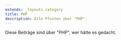 ```yaml
---
extends: _layouts.category
title: PHP
description: Alle Pfosten über "PHP".
---
```

          
Diese Beiträge sind über "PHP", wer hätte es gedacht.
          